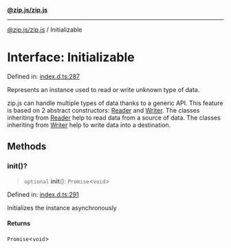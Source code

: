 [**@zip.js/zip.js**](../README.md)

***

[@zip.js/zip.js](../globals.md) / Initializable

# Interface: Initializable

Defined in: [index.d.ts:287](https://github.com/gildas-lormeau/zip.js/blob/be8a40fccb32dc320b3cf56a5faf9a609e60a6cb/index.d.ts#L287)

Represents an instance used to read or write unknown type of data.

zip.js can handle multiple types of data thanks to a generic API. This feature is based on 2 abstract constructors: [Reader](../classes/Reader.md) and [Writer](../classes/Writer.md).
The classes inheriting from [Reader](../classes/Reader.md) help to read data from a source of data. The classes inheriting from [Writer](../classes/Writer.md) help to write data into a destination.

## Methods

### init()?

> `optional` **init**(): `Promise`\<`void`\>

Defined in: [index.d.ts:291](https://github.com/gildas-lormeau/zip.js/blob/be8a40fccb32dc320b3cf56a5faf9a609e60a6cb/index.d.ts#L291)

Initializes the instance asynchronously

#### Returns

`Promise`\<`void`\>
